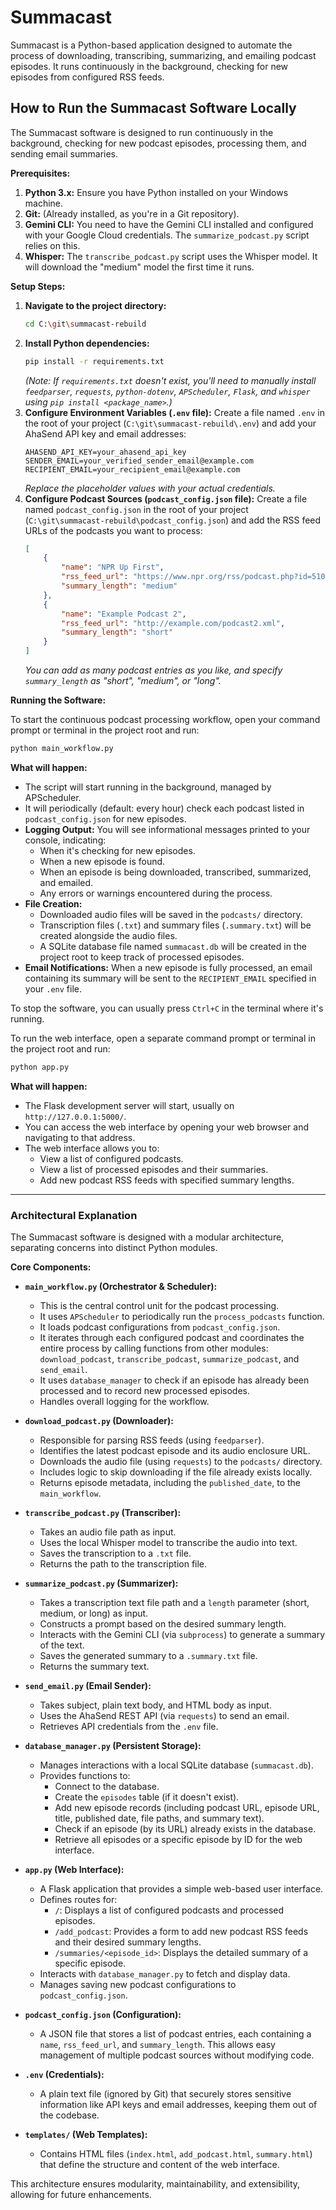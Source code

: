 # Summacast

Summacast is a Python-based application designed to automate the process of downloading, transcribing, summarizing, and emailing podcast episodes. It runs continuously in the background, checking for new episodes from configured RSS feeds.

## How to Run the Summacast Software Locally

The Summacast software is designed to run continuously in the background, checking for new podcast episodes, processing them, and sending email summaries.

**Prerequisites:**

1.  **Python 3.x:** Ensure you have Python installed on your Windows machine.
2.  **Git:** (Already installed, as you're in a Git repository).
3.  **Gemini CLI:** You need to have the Gemini CLI installed and configured with your Google Cloud credentials. The `summarize_podcast.py` script relies on this.
4.  **Whisper:** The `transcribe_podcast.py` script uses the Whisper model. It will download the "medium" model the first time it runs.

**Setup Steps:**

1.  **Navigate to the project directory:**
    ```bash
    cd C:\git\summacast-rebuild
    ```
2.  **Install Python dependencies:**
    ```bash
    pip install -r requirements.txt
    ```
    *(Note: If `requirements.txt` doesn't exist, you'll need to manually install `feedparser`, `requests`, `python-dotenv`, `APScheduler`, `Flask`, and `whisper` using `pip install <package_name>`.)*
3.  **Configure Environment Variables (`.env` file):**
    Create a file named `.env` in the root of your project (`C:\git\summacast-rebuild\.env`) and add your AhaSend API key and email addresses:
    ```
    AHASEND_API_KEY=your_ahasend_api_key
    SENDER_EMAIL=your_verified_sender_email@example.com
    RECIPIENT_EMAIL=your_recipient_email@example.com
    ```
    *Replace the placeholder values with your actual credentials.*
4.  **Configure Podcast Sources (`podcast_config.json` file):**
    Create a file named `podcast_config.json` in the root of your project (`C:\git\summacast-rebuild\podcast_config.json`) and add the RSS feed URLs of the podcasts you want to process:
    ```json
    [
        {
            "name": "NPR Up First",
            "rss_feed_url": "https://www.npr.org/rss/podcast.php?id=510019",
            "summary_length": "medium"
        },
        {
            "name": "Example Podcast 2",
            "rss_feed_url": "http://example.com/podcast2.xml",
            "summary_length": "short"
        }
    ]
    ```
    *You can add as many podcast entries as you like, and specify `summary_length` as "short", "medium", or "long".*

**Running the Software:**

To start the continuous podcast processing workflow, open your command prompt or terminal in the project root and run:

```bash
python main_workflow.py
```

**What will happen:**

*   The script will start running in the background, managed by APScheduler.
*   It will periodically (default: every hour) check each podcast listed in `podcast_config.json` for new episodes.
*   **Logging Output:** You will see informational messages printed to your console, indicating:
    *   When it's checking for new episodes.
    *   When a new episode is found.
    *   When an episode is being downloaded, transcribed, summarized, and emailed.
    *   Any errors or warnings encountered during the process.
*   **File Creation:**
    *   Downloaded audio files will be saved in the `podcasts/` directory.
    *   Transcription files (`.txt`) and summary files (`.summary.txt`) will be created alongside the audio files.
    *   A SQLite database file named `summacast.db` will be created in the project root to keep track of processed episodes.
*   **Email Notifications:** When a new episode is fully processed, an email containing its summary will be sent to the `RECIPIENT_EMAIL` specified in your `.env` file.

To stop the software, you can usually press `Ctrl+C` in the terminal where it's running.

To run the web interface, open a separate command prompt or terminal in the project root and run:

```bash
python app.py
```

**What will happen:**

*   The Flask development server will start, usually on `http://127.0.0.1:5000/`.
*   You can access the web interface by opening your web browser and navigating to that address.
*   The web interface allows you to:
    *   View a list of configured podcasts.
    *   View a list of processed episodes and their summaries.
    *   Add new podcast RSS feeds with specified summary lengths.

---

### Architectural Explanation

The Summacast software is designed with a modular architecture, separating concerns into distinct Python modules.

**Core Components:**

*   **`main_workflow.py` (Orchestrator & Scheduler):**
    *   This is the central control unit for the podcast processing.
    *   It uses `APScheduler` to periodically run the `process_podcasts` function.
    *   It loads podcast configurations from `podcast_config.json`.
    *   It iterates through each configured podcast and coordinates the entire process by calling functions from other modules: `download_podcast`, `transcribe_podcast`, `summarize_podcast`, and `send_email`.
    *   It uses `database_manager` to check if an episode has already been processed and to record new processed episodes.
    *   Handles overall logging for the workflow.

*   **`download_podcast.py` (Downloader):**
    *   Responsible for parsing RSS feeds (using `feedparser`).
    *   Identifies the latest podcast episode and its audio enclosure URL.
    *   Downloads the audio file (using `requests`) to the `podcasts/` directory.
    *   Includes logic to skip downloading if the file already exists locally.
    *   Returns episode metadata, including the `published_date`, to the `main_workflow`.

*   **`transcribe_podcast.py` (Transcriber):**
    *   Takes an audio file path as input.
    *   Uses the local Whisper model to transcribe the audio into text.
    *   Saves the transcription to a `.txt` file.
    *   Returns the path to the transcription file.

*   **`summarize_podcast.py` (Summarizer):**
    *   Takes a transcription text file path and a `length` parameter (short, medium, or long) as input.
    *   Constructs a prompt based on the desired summary length.
    *   Interacts with the Gemini CLI (via `subprocess`) to generate a summary of the text.
    *   Saves the generated summary to a `.summary.txt` file.
    *   Returns the summary text.

*   **`send_email.py` (Email Sender):**
    *   Takes subject, plain text body, and HTML body as input.
    *   Uses the AhaSend REST API (via `requests`) to send an email.
    *   Retrieves API credentials from the `.env` file.

*   **`database_manager.py` (Persistent Storage):**
    *   Manages interactions with a local SQLite database (`summacast.db`).
    *   Provides functions to:
        *   Connect to the database.
        *   Create the `episodes` table (if it doesn't exist).
        *   Add new episode records (including podcast URL, episode URL, title, published date, file paths, and summary text).
        *   Check if an episode (by its URL) already exists in the database.
        *   Retrieve all episodes or a specific episode by ID for the web interface.

*   **`app.py` (Web Interface):**
    *   A Flask application that provides a simple web-based user interface.
    *   Defines routes for:
        *   `/`: Displays a list of configured podcasts and processed episodes.
        *   `/add_podcast`: Provides a form to add new podcast RSS feeds and their desired summary lengths.
        *   `/summaries/<episode_id>`: Displays the detailed summary of a specific episode.
    *   Interacts with `database_manager.py` to fetch and display data.
    *   Manages saving new podcast configurations to `podcast_config.json`.

*   **`podcast_config.json` (Configuration):**
    *   A JSON file that stores a list of podcast entries, each containing a `name`, `rss_feed_url`, and `summary_length`. This allows easy management of multiple podcast sources without modifying code.

*   **`.env` (Credentials):**
    *   A plain text file (ignored by Git) that securely stores sensitive information like API keys and email addresses, keeping them out of the codebase.

*   **`templates/` (Web Templates):**
    *   Contains HTML files (`index.html`, `add_podcast.html`, `summary.html`) that define the structure and content of the web interface.

This architecture ensures modularity, maintainability, and extensibility, allowing for future enhancements.
